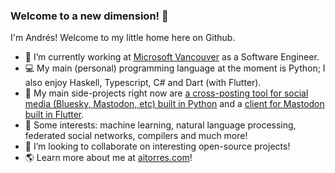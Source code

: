### Welcome to a new dimension! :milky_way:

<!--
**aitorres/aitorres** is a ✨ _special_ ✨ repository because its `README.md` (this file) appears on your GitHub profile.

Here are some ideas to get you started:

- 🔭 I’m currently working on ...
- 🌱 I’m currently learning ...
- 👯 I’m looking to collaborate on ...
- 🤔 I’m looking for help with ...
- 💬 Ask me about ...
- 📫 How to reach me: ...
- 😄 Pronouns: ...
- ⚡ Fun fact: ...
-->

I'm Andrés! Welcome to my little home here on Github. 

- 🔭 I’m currently working at [Microsoft Vancouver](https://blogs.microsoft.com/vancouver/) as a Software Engineer.
- :computer: My main (personal) programming language at the moment is Python; I also enjoy Haskell, Typescript, C# and Dart (with Flutter).
- 🌱 My main side-projects right now are [a cross-posting tool for social media (Bluesky, Mastodon, etc) built in Python](https://github.com/aitorres/barkr) and a [client for Mastodon built in Flutter](https://github.com/feathr-space/feathr).
- 💬 Some interests: machine learning, natural language processing, federated social networks, compilers and much more!
- 👯 I’m looking to collaborate on interesting open-source projects!
- 🌎 Learn more about me at [aitorres.com](https://aitorres.com)!
